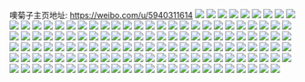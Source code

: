 噢菊子主页地址: https://weibo.com/u/5940311614 
![](https://wx4.sinaimg.cn/mw2000/006u0WpEly1h8t7p5aqrqj32c0340u0z.jpg) 
![](https://wx4.sinaimg.cn/mw2000/006u0WpEly1h8t7p6soykj30lv0iojv8.jpg) 
![](https://wx4.sinaimg.cn/mw2000/006u0WpEly1h8t7p6gq6oj32c02c04qr.jpg) 
![](https://wx4.sinaimg.cn/mw2000/006u0WpEly1h8t7pdfdm3j32yo4g0u13.jpg) 
![](https://wx4.sinaimg.cn/mw2000/006u0WpEly1h8t7phpqlwj336c248x6s.jpg) 
![](https://wx4.sinaimg.cn/mw2000/006u0WpEly1h8t7pnc5j6j325137k1l0.jpg) 
![](https://wx4.sinaimg.cn/mw2000/006u0WpEly1h8at6kf64gj31e92064qp.jpg) 
![](https://wx4.sinaimg.cn/mw2000/006u0WpEly1h8at6o00l5j31sc2dse83.jpg) 
![](https://wx4.sinaimg.cn/mw2000/006u0WpEly1h8at6rmq82j31sc2ds4qr.jpg) 
![](https://wx4.sinaimg.cn/mw2000/006u0WpEly1h8at6v6l21j32c0340b2c.jpg) 
![](https://wx4.sinaimg.cn/mw2000/006u0WpEly1h8at6zbhocj32c03404qr.jpg) 
![](https://wx4.sinaimg.cn/mw2000/006u0WpEly1h8at71l9xcj31sc2dskjm.jpg) 
![](https://wx4.sinaimg.cn/mw2000/006u0WpEly1h8at766vmaj32c0340qv7.jpg) 
![](https://wx4.sinaimg.cn/mw2000/006u0WpEly1h8at78lvpqj31sc2ds1ky.jpg) 
![](https://wx4.sinaimg.cn/mw2000/006u0WpEly1h8at6j5m8aj31sc2dshdu.jpg) 
![](https://wx4.sinaimg.cn/mw2000/006u0WpEly1h81jc5ziwkj31sc2dsnpd.jpg) 
![](https://wx4.sinaimg.cn/mw2000/006u0WpEly1h81jc51r20j32c0340qv6.jpg) 
![](https://wx4.sinaimg.cn/mw2000/006u0WpEly1h81jc8rk9vj31sc2dskjm.jpg) 
![](https://wx4.sinaimg.cn/mw2000/006u0WpEly1h7e95hrxekj313y1gi4lr.jpg) 
![](https://wx4.sinaimg.cn/mw2000/006u0WpEly1h7c0qk57d5j30w616wn5z.jpg) 
![](https://wx4.sinaimg.cn/mw2000/006u0WpEly1h7780olhirj32c03407wj.jpg) 
![](https://wx4.sinaimg.cn/mw2000/006u0WpEly1h7780qh7q4j31sc2dsq9y.jpg) 
![](https://wx4.sinaimg.cn/mw2000/006u0WpEly1h7780qw5e9j31401hcnik.jpg) 
![](https://wx4.sinaimg.cn/mw2000/006u0WpEly1h7780u0raxj32c0340wy1.jpg) 
![](https://wx4.sinaimg.cn/mw2000/006u0WpEly1h7780w21jmj31sc2dse82.jpg) 
![](https://wx4.sinaimg.cn/mw2000/006u0WpEly1h7780x1dwyj32c0340x6q.jpg) 
![](https://wx4.sinaimg.cn/mw2000/006u0WpEly1h71lmodiczj31sc2dse7j.jpg) 
![](https://wx4.sinaimg.cn/mw2000/006u0WpEly1h71lmrciq8j31sc2ds4ff.jpg) 
![](https://wx4.sinaimg.cn/mw2000/006u0WpEly1h71lmkrrftj31sc2dstm3.jpg) 
![](https://wx4.sinaimg.cn/mw2000/006u0WpEly1h6uouzcpdwj31sc2dsnpf.jpg) 
![](https://wx4.sinaimg.cn/mw2000/006u0WpEly1h6pqwsf7kqj33402c0npf.jpg) 
![](https://wx4.sinaimg.cn/mw2000/006u0WpEly1h6pqwq3iwzj32c0340x6p.jpg) 
![](https://wx4.sinaimg.cn/mw2000/006u0WpEly1h6lerzb1h8j31l425tdlx.jpg) 
![](https://wx4.sinaimg.cn/mw2000/006u0WpEly1h6hysx2qnkj31mo2ds7an.jpg) 
![](https://wx4.sinaimg.cn/mw2000/006u0WpEly1h6ddivj2r0j315c0u0n9q.jpg) 
![](https://wx4.sinaimg.cn/mw2000/006u0WpEly1h6c8zly8zzj31sc2dse81.jpg) 
![](https://wx4.sinaimg.cn/mw2000/006u0WpEly1h62keucp5ij31qu340hdv.jpg) 
![](https://wx4.sinaimg.cn/mw2000/006u0WpEly1h61gs9e74sj33401qub0h.jpg) 
![](https://wx4.sinaimg.cn/mw2000/006u0WpEly1h61gscrn8dj33401qunpe.jpg) 
![](https://wx4.sinaimg.cn/mw2000/006u0WpEly1h61gsutjt2j32f41qu4c3.jpg) 
![](https://wx4.sinaimg.cn/mw2000/006u0WpEly1h61grt7ewqj3267267x6p.jpg) 
![](https://wx4.sinaimg.cn/mw2000/006u0WpEly1h61grr4xpkj32iz36ce82.jpg) 
![](https://wx4.sinaimg.cn/mw2000/006u0WpEly1h61gruablqj32c0340x6r.jpg) 
![](https://wx4.sinaimg.cn/mw2000/006u0WpEly1h61gs17mu3j31qu340h5p.jpg) 
![](https://wx4.sinaimg.cn/mw2000/006u0WpEly1h61gs5daecj33401quap7.jpg) 
![](https://wx4.sinaimg.cn/mw2000/006u0WpEly1h61grwdw58j31nn2la7af.jpg) 
![](https://wx4.sinaimg.cn/mw2000/006u0WpEly1h5zipouu82j31sc1rkdkr.jpg) 
![](https://wx4.sinaimg.cn/mw2000/006u0WpEly1h5w200coiwj31sc2ds1ky.jpg) 
![](https://wx4.sinaimg.cn/mw2000/006u0WpEly1h5gzp1ssdaj334135bkjn.jpg) 
![](https://wx4.sinaimg.cn/mw2000/006u0WpEly1h5gzp57t1mj31u83714qr.jpg) 
![](https://wx4.sinaimg.cn/mw2000/006u0WpEly1h5gzp6d4hbj32c035db2a.jpg) 
![](https://wx4.sinaimg.cn/mw2000/006u0WpEly1h5gzp0u7a3j33402c0npd.jpg) 
![](https://wx4.sinaimg.cn/mw2000/006u0WpEly1h57mnluzyqj30u0140466.jpg) 
![](https://wx4.sinaimg.cn/mw2000/006u0WpEly1h57mnkhuc1j30u01407bf.jpg) 
![](https://wx4.sinaimg.cn/mw2000/006u0WpEly1h4x90ki7dkj30u01hc1kx.jpg) 
![](https://wx4.sinaimg.cn/mw2000/006u0WpEly1h4tvqiz7i6j32c0340qv7.jpg) 
![](https://wx4.sinaimg.cn/mw2000/006u0WpEly1h4tvqho4cgj32c0340u0y.jpg) 
![](https://wx4.sinaimg.cn/mw2000/006u0WpEly1h4tvqkec2tj32c0340npg.jpg) 
![](https://wx4.sinaimg.cn/mw2000/006u0WpEly1h4tvqlupafj32c0340b2c.jpg) 
![](https://wx4.sinaimg.cn/mw2000/006u0WpEly1h4tvqqej5cj32bc3h0kjn.jpg) 
![](https://wx4.sinaimg.cn/mw2000/006u0WpEly1h4tvqtvq3rj32bc3h0npg.jpg) 
![](https://wx4.sinaimg.cn/mw2000/006u0WpEly1h4tvqvaqyfj32c0340hdw.jpg) 
![](https://wx4.sinaimg.cn/mw2000/006u0WpEly1h4tvqwmq3kj32c0340u10.jpg) 
![](https://wx4.sinaimg.cn/mw2000/006u0WpEly1h4tvqy5wa8j32c0340kjo.jpg) 
![](https://wx4.sinaimg.cn/mw2000/006u0WpEly1h4tvqzb6q5j32c0340x6q.jpg) 
![](https://wx4.sinaimg.cn/mw2000/006u0WpEly1h4rjj7zvdcj32c0340kjl.jpg) 
![](https://wx4.sinaimg.cn/mw2000/006u0WpEly1h4mjbkztn2j31sc2dsnpd.jpg) 
![](https://wx4.sinaimg.cn/mw2000/006u0WpEly1h4jdb880kfj32lq2c0b2b.jpg) 
![](https://wx4.sinaimg.cn/mw2000/006u0WpEly1h4jdb4f2kaj31sc2dshdu.jpg) 
![](https://wx4.sinaimg.cn/mw2000/006u0WpEly1h4jdbbpaeej31sc2dskjm.jpg) 
![](https://wx4.sinaimg.cn/mw2000/006u0WpEly1h4jdbd1looj31sc2dsnpd.jpg) 
![](https://wx4.sinaimg.cn/mw2000/006u0WpEly1h4jdbe1yvij31sc2dsnpd.jpg) 
![](https://wx4.sinaimg.cn/mw2000/006u0WpEly1h47vl92ubzj32c0340npe.jpg) 
![](https://wx4.sinaimg.cn/mw2000/006u0WpEly1h47vl9zohcj32c0340u0z.jpg) 
![](https://wx4.sinaimg.cn/mw2000/006u0WpEly1h47vl877laj31sc2dshdu.jpg) 
![](https://wx4.sinaimg.cn/mw2000/006u0WpEly1h47vlc17ilj31sc2dsb2a.jpg) 
![](https://wx4.sinaimg.cn/mw2000/006u0WpEly1h44h3f24o8j31sc2dshdt.jpg) 
![](https://wx4.sinaimg.cn/mw2000/006u0WpEly1h44h3eco1nj32c0340kjm.jpg) 
![](https://wx4.sinaimg.cn/mw2000/006u0WpEly1h44h3uigntj32c0340npd.jpg) 
![](https://wx4.sinaimg.cn/mw2000/006u0WpEly1h41k3pkvalj31sc2dsqv5.jpg) 
![](https://wx4.sinaimg.cn/mw2000/006u0WpEly1h41k3opulwj32c0340npe.jpg) 
![](https://wx4.sinaimg.cn/mw2000/006u0WpEly1h3sq1mlg1qj30u017a7d9.jpg) 
![](https://wx4.sinaimg.cn/mw2000/006u0WpEly1h3sq1lqmaqj30u0140qam.jpg) 
![](https://wx4.sinaimg.cn/mw2000/006u0WpEly1h3sq1nm366j30qf1ay44c.jpg) 
![](https://wx4.sinaimg.cn/mw2000/006u0WpEly1h39wg90gfnj32yo4g0npp.jpg) 
![](https://wx4.sinaimg.cn/mw2000/006u0WpEly1h39wgdto46j32yo4g0x6z.jpg) 
![](https://wx4.sinaimg.cn/mw2000/006u0WpEly1h39wghzstdj32yo4g0x6z.jpg) 
![](https://wx4.sinaimg.cn/mw2000/006u0WpEly1h39wgm8fvxj32yo4g0he4.jpg) 
![](https://wx4.sinaimg.cn/mw2000/006u0WpEly1h39wfyeglqj32vz4bzqv9.jpg) 
![](https://wx4.sinaimg.cn/mw2000/006u0WpEly1h39wgqxusej32yo4g0kjv.jpg) 
![](https://wx4.sinaimg.cn/mw2000/006u0WpEly1h39wgvjx4ej32yo4g0kjw.jpg) 
![](https://wx4.sinaimg.cn/mw2000/006u0WpEly1h39wgzua08j34g02you18.jpg) 
![](https://wx4.sinaimg.cn/mw2000/006u0WpEly1h39wh7hsinj32yo4g0u18.jpg) 
![](https://wx4.sinaimg.cn/mw2000/006u0WpEly1h2zvug54hoj31sc2dsqv5.jpg) 
![](https://wx4.sinaimg.cn/mw2000/006u0WpEly1h2zvuhh6bsj31sc2dshdt.jpg) 
![](https://wx4.sinaimg.cn/mw2000/006u0WpEly1h2v2ztjty0j32c0340e86.jpg) 
![](https://wx4.sinaimg.cn/mw2000/006u0WpEly1h2v2zvgshaj32c03404qu.jpg) 
![](https://wx4.sinaimg.cn/mw2000/006u0WpEly1h2v2zwrh7wj32c0340kjn.jpg) 
![](https://wx4.sinaimg.cn/mw2000/006u0WpEly1h2v2zxpn65j33403404qq.jpg) 
![](https://wx4.sinaimg.cn/mw2000/006u0WpEly1h2v2zytjepj33402c0qv7.jpg) 
![](https://wx4.sinaimg.cn/mw2000/006u0WpEly1h2v3009isoj32c03404qr.jpg) 
![](https://wx4.sinaimg.cn/mw2000/006u0WpEly1h02x2j40dej30u01hcjzv.jpg) 
![](https://wx4.sinaimg.cn/mw2000/006u0WpEly1gz7mi4fec7j31hg0u0tj9.jpg) 
![](https://wx4.sinaimg.cn/mw2000/006u0WpEly1gz7mi4ye89j31hg0u0k4a.jpg) 
![](https://wx4.sinaimg.cn/mw2000/006u0WpEly1gz7mi5ect9j31hg0u0juk.jpg) 
![](https://wx4.sinaimg.cn/mw2000/006u0WpEly1gz7mi5o9uij31hg0u0k3l.jpg) 
![](https://wx4.sinaimg.cn/mw2000/006u0WpEly1gz7mi5z4c5j31hg0u0gua.jpg) 
![](https://wx4.sinaimg.cn/mw2000/006u0WpEly1gz7mi67vt6j31hg0u0wl9.jpg) 
![](https://wx4.sinaimg.cn/mw2000/006u0WpEly1gz7mi7t57kj32c0340qv7.jpg) 
![](https://wx4.sinaimg.cn/mw2000/006u0WpEly1gz7mi94dmaj31sc2ds1ky.jpg) 
![](https://wx4.sinaimg.cn/mw2000/006u0WpEly1gz7miajti5j33402c0qv6.jpg) 
![](https://wx4.sinaimg.cn/mw2000/006u0WpEly1gxp4wn2776j322o340x6p.jpg) 
![](https://wx4.sinaimg.cn/mw2000/006u0WpEly1gxp4wmgeudj32c02vakjo.jpg) 
![](https://wx4.sinaimg.cn/mw2000/006u0WpEly1gxp4wp1oucj32c0340u11.jpg) 
![](https://wx4.sinaimg.cn/mw2000/006u0WpEly1gxp4wlgqw8j32c033ze82.jpg) 
![](https://wx4.sinaimg.cn/mw2000/006u0WpEly1gxp4wqn3y3j32c0340qv6.jpg) 
![](https://wx4.sinaimg.cn/mw2000/006u0WpEly1gxp4wrqqv3j32gu340x6q.jpg) 
![](https://wx4.sinaimg.cn/mw2000/006u0WpEly1gxepdchvs1j31sc2dse82.jpg) 
![](https://wx4.sinaimg.cn/mw2000/006u0WpEly1gxepdn0ll3j32c0340e83.jpg) 
![](https://wx4.sinaimg.cn/mw2000/006u0WpEly1gxepdoewn1j32c0340b2b.jpg) 
![](https://wx4.sinaimg.cn/mw2000/006u0WpEly1gxepdq2mn3j32c0340kjn.jpg) 
![](https://wx4.sinaimg.cn/mw2000/006u0WpEly1gxepdg33ohj31sc2ds7wi.jpg) 
![](https://wx4.sinaimg.cn/mw2000/006u0WpEly1gxepdi07tgj33402c07wk.jpg) 
![](https://wx4.sinaimg.cn/mw2000/006u0WpEly1gxepdl6b9aj32c03407wm.jpg) 
![](https://wx4.sinaimg.cn/mw2000/006u0WpEly1gxepdm4j9yj33402c0u0z.jpg) 
![](https://wx4.sinaimg.cn/mw2000/006u0WpEly1gxepdeapzxj32c0340u0z.jpg) 
![](https://wx4.sinaimg.cn/mw2000/006u0WpEly1gwjmiem0uwj32c0340u0y.jpg) 
![](https://wx4.sinaimg.cn/mw2000/006u0WpEly1gwjmifj2oyj32c0340qv6.jpg) 
![](https://wx4.sinaimg.cn/mw2000/006u0WpEly1gwjmicyl7pj32gu3404qr.jpg) 
![](https://wx4.sinaimg.cn/mw2000/006u0WpEly1gw5dkvkk5wj32c0340hdw.jpg) 
![](https://wx4.sinaimg.cn/mw2000/006u0WpEly1gw5dkwy4amj32c03404qs.jpg) 
![](https://wx4.sinaimg.cn/mw2000/006u0WpEly1gw5dkxsaukj31sc2ds4qq.jpg) 
![](https://wx4.sinaimg.cn/mw2000/006u0WpEly1gvz0jltmoij30n00n4dj8.jpg) 
